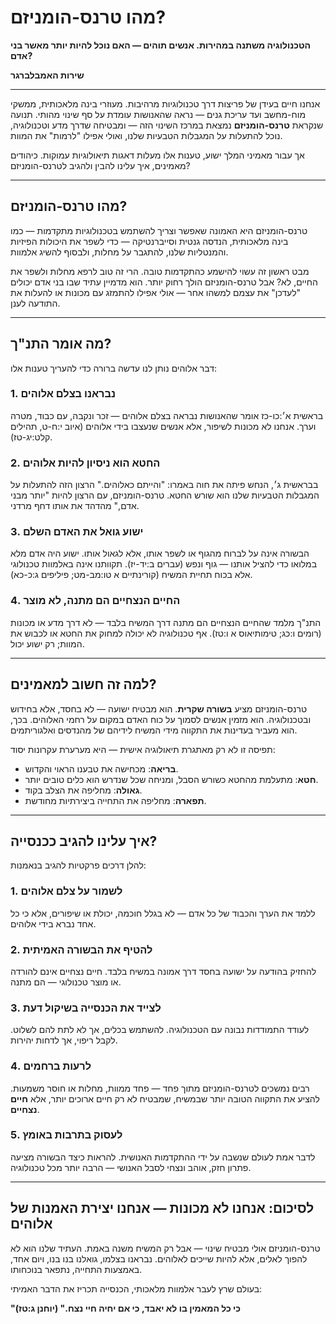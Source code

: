 # מהו טרנס-הומניזם?

**הטכנולוגיה משתנה במהירות. אנשים תוהים — האם נוכל להיות יותר מאשר בני אדם?**

**שירות האמבלברגר**

---

אנחנו חיים בעידן של פריצות דרך טכנולוגיות מרהיבות. מעוזרי בינה מלאכותית, ממשקי מוח-מחשב ועד עריכת גנים — נראה שהאנושות עומדת על סף שינוי מהותי. תנועה שנקראת **טרנס-הומניזם** נמצאת במרכז השינוי הזה — ומבטיחה שדרך מדע וטכנולוגיה, נוכל להתעלות על המגבלות הטבעיות שלנו, ואולי אפילו "לרמות" את המוות.

אך עבור מאמיני המלך ישוע, טענות אלו מעלות דאגות תיאולוגיות עמוקות. כיהודים מאמינים, איך עלינו להבין ולהגיב לטרנס-הומניזם?

---

## מהו טרנס-הומניזם?

טרנס-הומניזם היא האמונה שאפשר וצריך להשתמש בטכנולוגיות מתקדמות — כמו בינה מלאכותית, הנדסה גנטית וסייברנטיקה — כדי לשפר את היכולות הפיזיות והמנטליות שלנו, להתגבר על מחלות, ולבסוף להשיג אלמוות.

מבט ראשון זה עשוי להישמע כהתקדמות טובה. הרי זה טוב לרפא מחלות ולשפר את החיים, לא? אבל טרנס-הומניזם הולך רחוק יותר. הוא מדמיין עתיד שבו בני אדם יכולים "לעדכן" את עצמם למשהו אחר — אולי אפילו להתמזג עם מכונות או להעלות את התודעה לענן.

---

## מה אומר התנ"ך?

דבר אלוהים נותן לנו עדשה ברורה כדי להעריך טענות אלו:

### 1. נבראנו בצלם אלוהים

בראשית א׳:כו-כז אומר שהאנושות נבראה בצלם אלוהים — זכר ונקבה, עם כבוד, מטרה וערך. אנחנו לא מכונות לשיפור, אלא אנשים שנעצבו בידי אלוהים (איוב י:ח-ט, תהילים קלט:יג-טז).

### 2. החטא הוא ניסיון להיות אלוהים

בבראשית ג׳, הנחש פיתה את חוה באמרו: "והייתם כאלוהים." הרצון הזה להתעלות על המגבלות הטבעיות שלנו הוא שורש החטא. טרנס-הומניזם, עם הרצון להיות "יותר מבני אדם," מהדהד את אותו דחף מרדני.

### 3. ישוע גואל את האדם השלם

הבשורה אינה על לברוח מהגוף או לשפר אותו, אלא לגאול אותו. ישוע היה אדם מלא במלואו כדי להציל אותנו — גוף ונפש (עברים ב:יד-יז). תקוותנו אינה באלמוות טכנולוגי אלא בכוח תחיית המשיח (קורינתיים א טו:מב-מט; פיליפים ג:כ-כא).

### 4. החיים הנצחיים הם מתנה, לא מוצר

התנ"ך מלמד שהחיים הנצחיים הם מתנה דרך המשיח בלבד — לא דרך מדע או מכונות (רומים ו:כג; טימותיאוס א ו:טז). אף טכנולוגיה לא יכולה למחוק את החטא או לכבוש את המוות; רק ישוע יכול.

---

## למה זה חשוב למאמינים?

טרנס-הומניזם מציע **בשורה שקרית**. הוא מבטיח ישועה — לא בחסד, אלא בחידוש ובטכנולוגיה. הוא מזמין אנשים לסמוך על כוח האדם במקום על רחמי האלוהים. בכך, הוא מעביר בעדינות את התקווה מידי המשיח לידיהם של מהנדסים ואלגוריתמים.

תפיסה זו לא רק מאתגרת תיאולוגיה אישית — היא מערערת עקרונות יסוד:

* **בריאה**: מכחישה את טבענו הראוי והקדוש.  
* **חטא**: מתעלמת מהחטא כשורש הסבל, ומניחה שכל שנדרש הוא כלים טובים יותר.  
* **גאולה**: מחליפה את הצלב בקוד.  
* **תפארה**: מחליפה את התחייה ביצירתיות מחודשת.

---

## איך עלינו להגיב ככנסייה?

להלן דרכים פרקטיות להגיב בנאמנות:

### 1. לשמור על צלם אלוהים

ללמד את הערך והכבוד של כל אדם — לא בגלל חוכמה, יכולת או שיפורים, אלא כי כל אחד נברא בידי אלוהים.

### 2. להטיף את הבשורה האמיתית

להחזיק בהודעה על ישועה בחסד דרך אמונה במשיח בלבד. חיים נצחיים אינם להורדה או מוצר טכנולוגי — הם מתנה.

### 3. לצייד את הכנסייה בשיקול דעת

לעודד התמודדות נבונה עם הטכנולוגיה. להשתמש בכלים, אך לא לתת להם לשלוט. לקבל ריפוי, אך לדחות יהירות.

### 4. לרעות ברחמים

רבים נמשכים לטרנס-הומניזם מתוך פחד — פחד ממוות, מחלות או חוסר משמעות. להציע את התקווה הטובה יותר שבמשיח, שמבטיח לא רק חיים ארוכים יותר, אלא **חיים נצחיים**.

### 5. לעסוק בתרבות באומץ

לדבר אמת לעולם שנשבה על ידי ההתקדמות האנושית. להראות כיצד הבשורה מציעה פתרון חזק, אוהב ונצחי לסבל האנושי — הרבה יותר מכל טכנולוגיה.

---

## לסיכום: אנחנו לא מכונות — אנחנו יצירת האמנות של אלוהים

טרנס-הומניזם אולי מבטיח שינוי — אבל רק המשיח משנה באמת. העתיד שלנו הוא לא להפוך לאלים, אלא להיות שייכים לאלוהים. נבראנו בצלמו, גואלנו בנו בנו, ויום אחד, באמצעות התחייה, נתפאר בנוכחותו.

בעולם שרץ לעבר אלמוות מלאכותי, הכנסייה תכריז את הדבר האמיתי:

**"כי כל המאמין בו לא יאבד, כי אם יחיה חיי נצח." (יוחנן ג:טז)**
